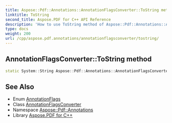 ```yaml
---
title: Aspose::Pdf::Annotations::AnnotationFlagsConverter::ToString method
linktitle: ToString
second_title: Aspose.PDF for C++ API Reference
description: 'How to use ToString method of Aspose::Pdf::Annotations::AnnotationFlagsConverter class in C++.'
type: docs
weight: 200
url: /cpp/aspose.pdf.annotations/annotationflagsconverter/tostring/
---
```

## AnnotationFlagsConverter::ToString method




```cpp
static System::String Aspose::Pdf::Annotations::AnnotationFlagsConverter::ToString(AnnotationFlags value)
```

## See Also

* Enum [AnnotationFlags](../../annotationflags/)
* Class [AnnotationFlagsConverter](../)
* Namespace [Aspose::Pdf::Annotations](../../)
* Library [Aspose.PDF for C++](../../../)
